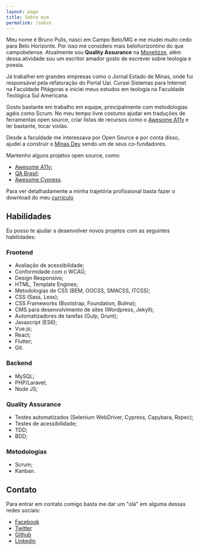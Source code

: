 ```yaml
---
layout: page
title: Sobre mim
permalink: /sobre
---
```


Meu nome é Bruno Pulis, nasci em Campo Belo/MG e me mudei muito cedo para Belo Horizonte. Por isso me considero mais belohorizontino do que campobelense. Atualmente sou <strong>Quality Assurance</strong> na <a href="https://www.monetizze.com.br" target="_blank" rel="noopener noreferrer">Monetizze</a>, além dessa atividade sou um escritor amador gosto de escrever sobre teologia e poesia.

Já trabalhei em grandes empresas como o Jornal Estado de Minas, onde fui responsável pela refatoração do Portal Uai. Cursei Sistemas para Internet na Faculdade Pitágoras e iniciei meus estudos em teologia na Faculdade Teológica Sul Americana.

Gosto bastante em trabalho em equipe, principalmente com metodologias agéis como Scrum. No meu tempo livre costumo ajudar em traduções de ferramentas open source, criar listas de recursos como o <a href="https://github.com/brunopulis/awesome-a11y" target="_blank" rel="noopener noreferrer"><span lang="en">Awesome A11y</span></a> e ler bastante, tocar violão.

Desde a faculdade me interessava por Open Source e por conta disso, ajudei a construir o <a href="https://minasdev.org" target="_blank" rel="noopener noreferrer">Minas Dev</a> sendo um de seus co-fundadores.

Mantenho alguns projetos open source, como: 

* <a href="https://github.com/brunopulis/awesome-a11y" target="_blank" rel="noopener noreferrer"><span lang="en">Awesome A11y</span></a>;
* <a href="https://github.com/qa-brasil" target="_blank" rel="noopener noreferrer">QA Brasil</a>;
* <a href="https://github.com/brunopulis/awesome-cypress" target="_blank" rel="noopener noreferrer">Awesome Cypress</a>.

Para ver detalhadamente a minha trajetória profissional basta fazer o download do meu <a href="/assets/docs/brunopulis.pdf" download>currículo</a>

## Habilidades

Eu posso te ajudar a desenvolver novos projetos com as seguintes habilidades:

### Frontend 

* Avaliação de acessibilidade;
* Conformidade com o WCAG;
* Design Responsivo;
* HTML, Template Engines;
* Metodologias de CSS (BEM, OOCSS, SMACSS, ITCSS);
* CSS (Sass, Less);
* CSS Frameworks (Bootstrap, Foundation, Bulma);
* CMS para desenvolvimento de sites (Wordpress, Jekyll);
* Automatizadores de tarefas (Gulp, Grunt);
* Javascript (ES6);
* Vue.js;
* React;
* Flutter;
* Git.

### Backend

* MySQL;
* PHP/Laravel;
* Node JS;

### Quality Assurance

* Testes automatizados (Selenium WebDriver, Cypress, Capybara, Rspec);
* Testes de acessibilidade;
* TDD;
* BDD;

### Metodologias

* Scrum;
* Kanban.

## Contato

Para entrar em contato comigo basta me dar um "olá" em alguma dessas redes sociais:

* <a href="{{ site.facebook_username }}" class="w-inline-block">Facebook</a>
* <a href="{{ site.twitter_username }}" target="_blank" rel="noopener noreferrer" class="w-inline-block">Twitter</a>
* <a href="{{ site.github_username }}" target="_blank" rel="noopener noreferrer" class="w-inline-block">Github</a>
* <a href="{{ site.linkedin_username }}" target="_blank" rel="noopener noreferrer" class="w-inline-block">Linkedin</a>
    